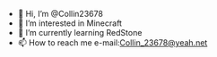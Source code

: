 - 👋 Hi, I’m @Collin23678
- 👀 I’m interested in Minecraft
- 🌱 I’m currently learning RedStone
- 📫 How to reach me e-mail:Collin_23678@yeah.net

<!---
Collin23678/Collin23678 is a ✨ special ✨ repository because its `README.md` (this file) appears on your GitHub profile.
You can click the Preview link to take a look at your changes.
--->
